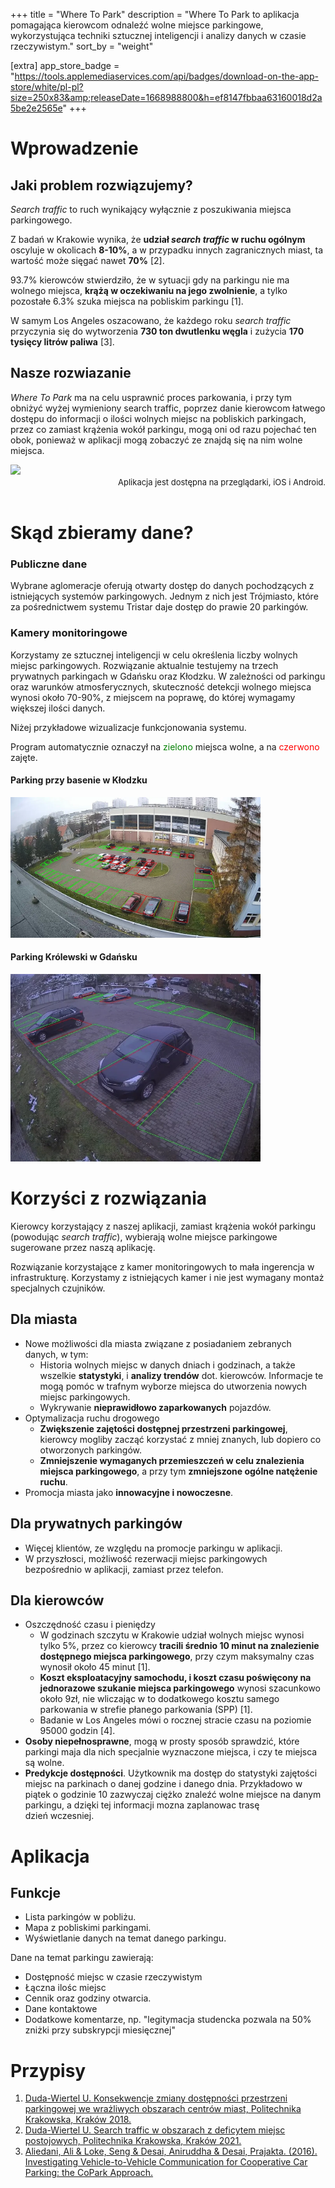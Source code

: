 +++
title = "Where To Park"
description = "Where To Park to aplikacja pomagająca kierowcom odnaleźć wolne miejsce parkingowe, wykorzystująca techniki sztucznej inteligencji i analizy danych w czasie rzeczywistym."
sort_by = "weight"

[extra]
app_store_badge = "https://tools.applemediaservices.com/api/badges/download-on-the-app-store/white/pl-pl?size=250x83&amp;releaseDate=1668988800&h=ef8147fbbaa63160018d2a5be2e2565e"
+++


# Wprowadzenie

## Jaki problem rozwiązujemy?

*Search traffic* to ruch wynikający wyłącznie z poszukiwania miejsca parkingowego.

Z badań w Krakowie wynika, że **udział *search traffic* w ruchu ogólnym** oscyluje w okolicach **8-10%**, a w przypadku innych zagranicznych miast, ta wartość może sięgać nawet **70%** [2].

93.7% kierowców stwierdziło, że w sytuacji gdy na parkingu nie ma wolnego miejsca, **krążą w oczekiwaniu na jego zwolnienie**, a tylko pozostałe 6.3% szuka miejsca na pobliskim parkingu [1]. 


W samym Los Angeles oszacowano, że każdego roku *search traffic* przyczynia się do wytworzenia **730 ton dwutlenku węgla** i zużycia **170 tysięcy litrów paliwa** [3].

## Nasze rozwiazanie

*Where To Park* ma na celu usprawnić proces parkowania, i przy tym obniżyć wyżej wymieniony search traffic, poprzez danie kierowcom łatwego dostępu do informacji o ilości wolnych miejsc na pobliskich parkingach, przez co zamiast krążenia wokół parkingu, mogą oni od razu pojechać ten obok, ponieważ w aplikacji mogą zobaczyć ze znajdą się na nim wolne miejsca.

<img src="preview.jpg"/>
<div style="text-align: right;">
  <font size="2">Aplikacja jest dostępna na przeglądarki, iOS i Android.</font>
</div>
<br/>

# Skąd zbieramy dane?

### Publiczne dane

Wybrane aglomeracje oferują otwarty dostęp do danych pochodzących z istniejących systemów parkingowych. 
Jednym z nich jest Trójmiasto, które za pośrednictwem systemu Tristar daje dostęp do prawie 20 parkingów.

### Kamery monitoringowe
Korzystamy ze sztucznej inteligencji w celu określenia liczby wolnych miejsc parkingowych. 
Rozwiązanie aktualnie testujemy na trzech prywatnych parkingach w Gdańsku oraz Kłodzku. 
W zależności od parkingu oraz warunków atmosferycznych, skuteczność detekcji wolnego miejsca wynosi około 70-90%, z miejscem na poprawę, do której wymagamy większej ilości danych.

Niżej przykładowe wizualizacje funkcjonowania systemu.

Program automatycznie oznaczył na <span style="color:green">zielono</span> miejsca wolne, a na <span style="color:red">czerwono</span> zajęte.

#### Parking przy basenie w Kłodzku
<a href="/visualisation/basen_klodzko-1.webp" target="_blank">
    <img src="/visualisation/basen_klodzko-1.webp" width="400px">
</a>

#### Parking Królewski w Gdańsku

<a href="/visualisation/krolewski_gdansk-1.webp" target="_blank">
    <img src="/visualisation/krolewski_gdansk-1.webp" width="400px">
</a>


# Korzyści z rozwiązania

Kierowcy korzystający z naszej aplikacji, zamiast krążenia wokół parkingu (powodując *search traffic*), wybierają wolne miejsce parkingowe sugerowane przez naszą aplikację.


Rozwiązanie korzystające z kamer monitoringowych to mała ingerencja w infrastrukturę. Korzystamy z istniejących kamer i nie jest wymagany montaż specjalnych czujników.

## Dla miasta

- Nowe możliwości dla miasta związane z posiadaniem zebranych danych, w tym:
  - Historia wolnych miejsc w danych dniach i godzinach, a także wszelkie **statystyki**, i **analizy trendów** dot. kierowców. Informacje te mogą pomóc w trafnym wyborze miejsca do utworzenia nowych miejsc parkingowych.
  - Wykrywanie **nieprawidłowo zaparkowanych** pojazdów.
- Optymalizacja ruchu drogowego
  - **Zwiększenie zajętości dostępnej przestrzeni parkingowej**, kierowcy mogliby zacząć korzystać z mniej znanych, lub dopiero co otworzonych parkingów.
  - **Zmniejszenie wymaganych przemieszczeń w celu znalezienia miejsca parkingowego**, a przy tym **zmniejszone ogólne natężenie ruchu**.
- Promocja miasta jako **innowacyjne i nowoczesne**.

## Dla prywatnych parkingów
- Więcej klientów, ze względu na promocje parkingu w aplikacji.
- W przyszłosci, możliwość rezerwacji miejsc parkingowych bezpośrednio w aplikacji, zamiast przez telefon. 

## Dla kierowców
- Oszczędność czasu i pieniędzy
    - W godzinach szczytu w Krakowie udział wolnych miejsc wynosi tylko 5%, przez co kierowcy **tracili średnio 10 minut na znalezienie dostępnego miejsca parkingowego**, przy czym maksymalny czas wynosił około 45 minut [1].
    - **Koszt eksploatacyjny samochodu, i koszt czasu poświęcony na jednorazowe szukanie miejsca parkingowego** wynosi szacunkowo około 9zł, nie wliczając w to dodatkowego kosztu samego parkowania w strefie płanego parkowania (SPP) [1].
    - Badanie w Los Angeles mówi o rocznej stracie czasu na poziomie 95000 godzin [4].
- **Osoby niepełnosprawne**, mogą w prosty sposób sprawdzić, które parkingi maja dla nich specjalnie wyznaczone miejsca, i czy te miejsca są wolne. 
- **Predykcje dostępności**. Użytkownik ma dostęp do statystyki zajętości miejsc na parkinach o danej godzine i danego dnia. Przykładowo w piątek o godzinie 10 zazwyczaj ciężko znaleźć wolne miejsce na danym parkingu, a dzięki tej informacji mozna zaplanowac trasę dzień wczesniej.


# Aplikacja

## Funkcje
- Lista parkingów w pobliżu.
- Mapa z pobliskimi parkingami.
- Wyświetlanie danych na temat danego parkingu.

Dane na temat parkingu zawierają:
- Dostępność miejsc w czasie rzeczywistym
- Łączna ilośc miejsc
- Cennik oraz godziny otwarcia.
- Dane kontaktowe
- Dodatkowe komentarze, np. "legitymacja studencka pozwala na 50% zniżki przy subskrypcji miesięcznej"

# Przypisy
1. [Duda-Wiertel U. Konsekwencje zmiany dostępności przestrzeni parkingowej we wrażliwych obszarach centrów miast, Politechnika Krakowska, Kraków 2018.](https://yadda.icm.edu.pl/baztech/element/bwmeta1.element.baztech-51e98198-f84e-4b3f-8a4a-2492f1fef1df)
2. [Duda-Wiertel U. Search traffic w obszarach z deficytem miejsc postojowych, Politechnika Krakowska, Kraków 2021.](https://yadda.icm.edu.pl/baztech/element/bwmeta1.element.baztech-d8bf4176-2ea0-4571-b5a5-bdc066343c33)
3. [Aliedani, Ali & Loke, Seng & Desai, Aniruddha & Desai, Prajakta. (2016). Investigating Vehicle-to-Vehicle Communication for Cooperative Car Parking: the CoPark Approach.](https://www.researchgate.net/publication/307534127_Investigating_Vehicle-to-Vehicle_Communication_for_Cooperative_Car_Parking_the_CoPark_Approach)

